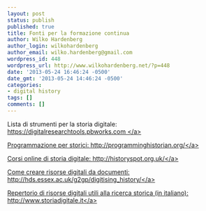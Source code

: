 ```yaml
---
layout: post
status: publish
published: true
title: Fonti per la formazione continua
author: Wilko Hardenberg
author_login: wilkohardenberg
author_email: wilko.hardenberg@gmail.com
wordpress_id: 448
wordpress_url: http://www.wilkohardenberg.net/?p=448
date: '2013-05-24 16:46:24 -0500'
date_gmt: '2013-05-24 14:46:24 -0500'
categories:
- digital history
tags: []
comments: []
---
```

<p>Lista di strumenti per la storia digitale: <a href="https:&#47;&#47;digitalresearchtools.pbworks.com " target="_blank">https:&#47;&#47;digitalresearchtools.pbworks.com <&#47;a></p>
<p>Programmazione per storici: <a href="http:&#47;&#47;programminghistorian.org&#47;" target="_blank">http:&#47;&#47;programminghistorian.org&#47;<&#47;a></p>
<p>Corsi online di storia digitale: <a href="http:&#47;&#47;historyspot.org.uk&#47;" target="_blank">http:&#47;&#47;historyspot.org.uk&#47;<&#47;a></p>
<p>Come creare risorse digitali da documenti:<a href=" http:&#47;&#47;hds.essex.ac.uk&#47;g2gp&#47;digitising_history&#47;" target="_blank"> http:&#47;&#47;hds.essex.ac.uk&#47;g2gp&#47;digitising_history&#47;<&#47;a></p>
<p>Repertorio di risorse digitali utili alla ricerca storica (in italiano): <a href="http:&#47;&#47;www.storiadigitale.it" target="_blank">http:&#47;&#47;www.storiadigitale.it<&#47;a></p>
